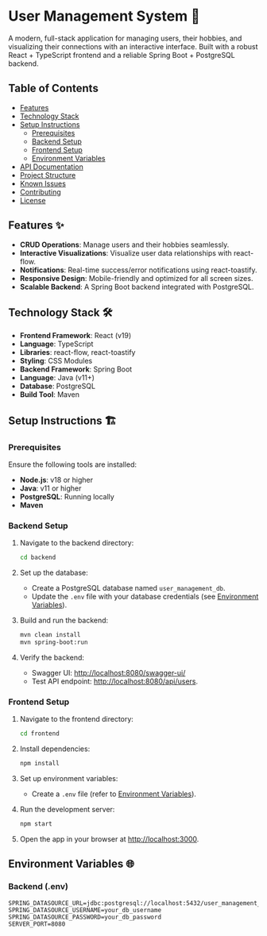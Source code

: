 # User Management System 🚀
A modern, full-stack application for managing users, their hobbies, and visualizing their connections with an interactive interface. Built with a robust React + TypeScript frontend and a reliable Spring Boot + PostgreSQL backend.

## Table of Contents
- [Features](#features)
- [Technology Stack](#technology-stack)
- [Setup Instructions](#setup-instructions)
  - [Prerequisites](#prerequisites)
  - [Backend Setup](#backend-setup)
  - [Frontend Setup](#frontend-setup)
  - [Environment Variables](#environment-variables)
- [API Documentation](#api-documentation)
- [Project Structure](#project-structure)
- [Known Issues](#known-issues)
- [Contributing](#contributing)
- [License](#license)

## Features ✨
- **CRUD Operations**: Manage users and their hobbies seamlessly.
- **Interactive Visualizations**: Visualize user data relationships with react-flow.
- **Notifications**: Real-time success/error notifications using react-toastify.
- **Responsive Design**: Mobile-friendly and optimized for all screen sizes.
- **Scalable Backend**: A Spring Boot backend integrated with PostgreSQL.

## Technology Stack 🛠️
- **Frontend Framework**: React (v19)
- **Language**: TypeScript
- **Libraries**: react-flow, react-toastify
- **Styling**: CSS Modules
- **Backend Framework**: Spring Boot
- **Language**: Java (v11+)
- **Database**: PostgreSQL
- **Build Tool**: Maven

## Setup Instructions 🏗️

### Prerequisites
Ensure the following tools are installed:
- **Node.js**: v18 or higher
- **Java**: v11 or higher
- **PostgreSQL**: Running locally
- **Maven**

### Backend Setup
1. Navigate to the backend directory:
    ```bash
    cd backend
    ```

2. Set up the database:
    - Create a PostgreSQL database named `user_management_db`.
    - Update the `.env` file with your database credentials (see [Environment Variables](#environment-variables)).

3. Build and run the backend:
    ```bash
    mvn clean install
    mvn spring-boot:run
    ```

4. Verify the backend:
    - Swagger UI: [http://localhost:8080/swagger-ui/](http://localhost:8080/swagger-ui/)
    - Test API endpoint: [http://localhost:8080/api/users](http://localhost:8080/api/users).

### Frontend Setup
1. Navigate to the frontend directory:
    ```bash
    cd frontend
    ```

2. Install dependencies:
    ```bash
    npm install
    ```

3. Set up environment variables:
    - Create a `.env` file (refer to [Environment Variables](#environment-variables)).

4. Run the development server:
    ```bash
    npm start
    ```

5. Open the app in your browser at [http://localhost:3000](http://localhost:3000).

## Environment Variables 🌐

### Backend (.env)
```plaintext
SPRING_DATASOURCE_URL=jdbc:postgresql://localhost:5432/user_management_db
SPRING_DATASOURCE_USERNAME=your_db_username
SPRING_DATASOURCE_PASSWORD=your_db_password
SERVER_PORT=8080
